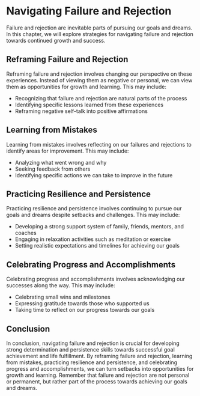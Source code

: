 Navigating Failure and Rejection
=============================================================================

Failure and rejection are inevitable parts of pursuing our goals and dreams. In this chapter, we will explore strategies for navigating failure and rejection towards continued growth and success.

Reframing Failure and Rejection
-------------------------------

Reframing failure and rejection involves changing our perspective on these experiences. Instead of viewing them as negative or personal, we can view them as opportunities for growth and learning. This may include:

* Recognizing that failure and rejection are natural parts of the process
* Identifying specific lessons learned from these experiences
* Reframing negative self-talk into positive affirmations

Learning from Mistakes
----------------------

Learning from mistakes involves reflecting on our failures and rejections to identify areas for improvement. This may include:

* Analyzing what went wrong and why
* Seeking feedback from others
* Identifying specific actions we can take to improve in the future

Practicing Resilience and Persistence
-------------------------------------

Practicing resilience and persistence involves continuing to pursue our goals and dreams despite setbacks and challenges. This may include:

* Developing a strong support system of family, friends, mentors, and coaches
* Engaging in relaxation activities such as meditation or exercise
* Setting realistic expectations and timelines for achieving our goals

Celebrating Progress and Accomplishments
----------------------------------------

Celebrating progress and accomplishments involves acknowledging our successes along the way. This may include:

* Celebrating small wins and milestones
* Expressing gratitude towards those who supported us
* Taking time to reflect on our progress towards our goals

Conclusion
----------

In conclusion, navigating failure and rejection is crucial for developing strong determination and persistence skills towards successful goal achievement and life fulfillment. By reframing failure and rejection, learning from mistakes, practicing resilience and persistence, and celebrating progress and accomplishments, we can turn setbacks into opportunities for growth and learning. Remember that failure and rejection are not personal or permanent, but rather part of the process towards achieving our goals and dreams.

